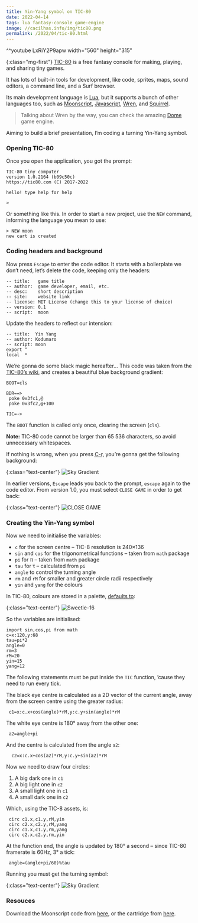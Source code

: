 ```yaml
---
title: Yin-Yang symbol on TIC-80
date: 2022-04-14
tags: lua fantasy-console game-engine
image: //cacilhas.info/img/tic80.png
permalink: /2022/04/tic-80.html
---
```

[dome]: https://domeengine.com/
[js]: https://developer.mozilla.org/en-US/docs/Web/JavaScript
[lua]: https://www.lua.org/
[moonscript]: https://moonscript.org/
[sky-gradient]: https://github.com/nesbox/TIC-80/wiki/Sky-gradient
[squirrel]: http://www.squirrel-lang.org/
[sweetie-16]: https://lospec.com/palette-list/sweetie-16
[tic80]: https://tic80.com/
[wren]: http://wren.io/
[yin-yang.moon]: //cacilhas.info/misc/tic80/yin-yang.moon
[yin-yang.tic]: //cacilhas.info/misc/tic80/yin-yang.tic

^^youtube LxRiY2P9apw width="560" height="315"

{:class="mg-first"} [TIC-80][tic80] is a free fantasy console for making,
playing, and sharing tiny games.

It has lots of built-in tools for development, like code, sprites, maps, sound
editors, a command line, and a Surf browser.

Its main development language is [Lua][lua], but it supports a bunch of other
languages too, such as [Moonscript][moonscript], [Javascript][js], [Wren][wren],
and [Squirrel][squirrel].

> Talking about Wren by the way, you can check the amazing [Dome][dome] game
> engine.

Aiming to build a brief presentation, I’m coding a turning Yin-Yang symbol.

### Opening TIC-80

Once you open the application, you got the prompt:

```
TIC-80 tiny computer
version 1.0.2164 (b09c50c)
https://tic80.com (C) 2017-2022

hello! type help for help

>
```

Or something like this. In order to start a new project, use the `NEW` command,
informing the language you mean to use:

```
> NEW moon
new cart is created
```

### Coding headers and background

Now press `Escape` to enter the code editor. It starts with a boilerplate we
don’t need, let’s delete the code, keeping only the headers:

```moonscript
-- title:   game title
-- author:  game developer, email, etc.
-- desc:    short description
-- site:    website link
-- license: MIT License (change this to your license of choice)
-- version: 0.1
-- script:  moon
```

Update the headers to reflect our intension:

```moonscript
-- title:  Yin Yang
-- author: Kodumaro
-- script: moon
export ^
local  *
```

We’re gonna do some black magic hereafter… This code was taken from the
[TIC-80’s wiki][sky-gradient], and creates a beautiful blue background gradient:

```moonscript
BOOT=cls

BDR==>
 poke 0x3fc1,@
 poke 0x3fc2,@+100

TIC=->
```

The `BOOT` function is called only once, clearing the screen (`cls`).

**Note:** TIC-80 code cannot be larger than 65&nbsp;536 characters, so avoid
unnecessary whitespaces.

If nothing is wrong, when you press <abbr title="Control+R">C-r</abbr>, you’re
gonna get the following background:

{:class="text-center"} ![Sky Gradient](//cacilhas.info/img/tic80/sky-gradient.png)

In earlier versions, `Escape` leads you back to the prompt, `escape` again to
the code editor. From version 1.0, you must select `CLOSE GAME` in order to get
back:

{:class="text-center"} ![CLOSE GAME](//cacilhas.info/img/tic80/close-game.png)

### Creating the Yin-Yang symbol

Now we need to initialise the variables:

- `c` for the screen centre – TIC-8 resolution is 240×136
- `sin` and `cos` for the trigonometrical functions – taken from `math` package
- `pi` for  π – taken from `math` package
- `tau` for τ – calculated from `pi`
- `angle` to control the turning angle
- `rm` and `rM` for smaller and greater circle radii respectively
- `yin` and `yang` for the colours

In TIC-80, colours are stored in a palette, [defaults to][sweetie-16]:

{:class="text-center"} ![Sweetie-16](//cacilhas.info/img/tic80/sweetie-16.png)

So the variables are initialised:

```moonscript
import sin,cos,pi from math
c=x:120,y:68
tau=pi*2
angle=0
rm=3
rM=20
yin=15
yang=12
```

The following statements must be put inside the `TIC` function, ’cause they need
to run every tick.

The black eye centre is calculated as a 2D vector of the current angle, away
from the screen centre using the greater radius:

```moonscript
 c1=x:c.x+cos(angle)*rM,y:c.y+sin(angle)*rM
```

The white eye centre is 180° away from the other one:

```moonscript
 a2=angle+pi
```

And the centre is calculated from the angle `a2`:

```moonscript
  c2=x:c.x+cos(a2)*rM,y:c.y+sin(a2)*rM
```

Now we need to draw four circles:

1. A big dark one in `c1`
1. A big light one in `c2`
1. A small light one in `c1`
1. A small dark one in `c2`

Which, using the TIC-8 assets, is:

```moonscript
 circ c1.x,c1.y,rM,yin
 circ c2.x,c2.y,rM,yang
 circ c1.x,c1.y,rm,yang
 circ c2.x,c2.y,rm,yin
```

At the function end, the angle is updated by 180° a second – since TIC-80
framerate is 60Hz, 3° a tick:

```moonscript
 angle=(angle+pi/60)%tau
```

Running you must get the turning symbol:

{:class="text-center"} ![Sky Gradient](//cacilhas.info/img/tic80/yin-yang.png)

### Resouces

Download the Moonscript code from [here][yin-yang.moon], or the cartridge from
[here][yin-yang.tic].
